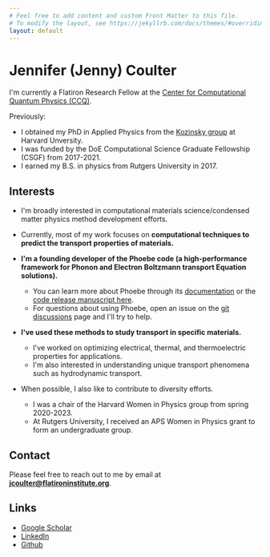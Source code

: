 ```yaml
---
# Feel free to add content and custom Front Matter to this file.
# To modify the layout, see https://jekyllrb.com/docs/themes/#overriding-theme-defaults
layout: default
---
```


# Jennifer (Jenny) Coulter

I'm currently a Flatiron Research Fellow at the [Center for Computational Quantum Physics (CCQ)](https://www.simonsfoundation.org/flatiron/center-for-computational-quantum-physics/).

Previously:
 * I obtained my PhD in Applied Physics from the [Kozinsky group](https://mir.g.harvard.edu/) at Harvard Unversity.
 * I was funded by the DoE Computational Science Graduate Fellowship (CSGF) from 2017-2021.
 * I earned my B.S. in physics from Rutgers University in 2017.

## Interests
* I'm broadly interested in computational materials science/condensed matter physics method development efforts.
* Currently, most of my work focuses on **computational techniques to predict the transport properties of materials.**

* **I'm a founding developer of the Phoebe code (a high-performance framework for Phonon and Electron Boltzmann transport Equation solutions).**
  * You can learn more about Phoebe through its [documentation](https://phoebe.readthedocs.io/en/develop/introduction.html) or the [code release manuscript here](https://dx.doi.org/10.1088/2515-7639/ac86f6).
  * For questions about using Phoebe, open an issue on the [git discussions](https://github.com/mir-group/phoebe/discussions) page and I'll try to help. 

* **I've used these methods to study transport in specific materials.**
  * I've worked on optimizing electrical, thermal, and thermoelectric properties for applications.
  * I'm also interested in understanding unique transport phenomena such as hydrodynamic transport.

* When possible, I also like to contribute to diversity efforts.
  * I was a chair of the Harvard Women in Physics group from spring 2020-2023.
  * At Rutgers University, I received an APS Women in Physics grant to form an undergraduate group.

## Contact
Please feel free to reach out to me by email at **jcoulter@flatironinstitute.org**.

## Links
* [Google Scholar](https://scholar.google.com/citations?hl=en&user=4-QTKr4AAAAJ)
* [LinkedIn](https://www.linkedin.com/in/jenny-coulter-0945b7105/)
* [Github](https://github.com/jcoulter12)

